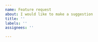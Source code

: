 ```yaml
---
name: Feature request
about: I would like to make a suggestion
title: ''
labels: ''
assignees: ''

---
```



